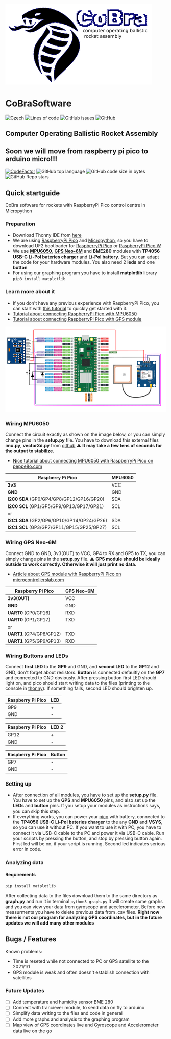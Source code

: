 
![logo](cobra-logo.png)

# CoBraSoftware

![Czech][czechLangBadge]
![Lines of code](https://img.shields.io/tokei/lines/github/foglar/Cobra-Project?style=for-the-badge)
![GitHub issues](https://img.shields.io/github/issues/foglar/Cobra-Project?style=for-the-badge)
![GitHub](https://img.shields.io/github/license/foglar/Cobra-Project?style=for-the-badge)

## Computer Operating Ballistic Rocket Assembly

## Soon we will move from raspberry pi pico to arduino micro!!!

[![CodeFactor](https://www.codefactor.io/repository/github/foglar/cobra-project/badge)](https://www.codefactor.io/repository/github/foglar/cobra-project)
![GitHub top language](https://img.shields.io/github/languages/top/foglar/Cobra-Project)
![GitHub code size in bytes](https://img.shields.io/github/languages/code-size/foglar/Cobra-Project)
![GitHub Repo stars](https://img.shields.io/github/stars/foglar/Cobra-Project?style=social)

## Quick startguide

CoBra software for rockets with RaspberryPi Pico control centre in Micropython

### Preparation

- Download Thonny IDE from [here][thonnyLink]
- We are using [RaspberryPi Pico][raspberryPiPico] and [Micropython][micropython], so you have to download UF2 bootloader for [RaspberryPi Pico][micropythonLink] or [RaspberryPi Pico W][micropythonLinkW]
- We use **[MPU6050][MPU6050Link]**, **[GPS Neo-6M][GPSLink]** and **BME280** modules with **TP4056 USB-C Li-Pol bateries charger** and **Li-Pol battery**. But you can adapt the code for your hardware modules. You also need 2 **leds** and one **button**
- For using our graphing program you have to install **matplotlib** library ```pip3 install matplotlib```

### Learn more about it

- If you don't have any previous experience with RaspberryPi Pico, you can start with [this tutorial][pico-GetStarted] to quickly get started with it.
- [Tutorial about connecting RaspberryPi Pico with MPU6050][MPU6050Link]
- [Tutorial about connecting RaspberryPi Pico with GPS module][GPSLink]

![pinout][pinout]

### Wiring MPU6050

Connect the circuit exactly as shown on the image below, or you can simply change pins in the **setup.py** file.
You have to download this external files **imu.py**, **vector3d.py** from [github][MPUEXTERNALFILES]
:warning: **It may take a few tens of seconds for the output to stabilize.**

- [Nice tutorial about connecting MPU6050 with RaspberryPi Pico on peppe8o.com][MPU6050Link]

| Raspberry Pi Pico                          | MPU6050 |
| ------------------------------------------ | ------- |
| **3v3**                                    | VCC     |
| **GND**                                    | GND     |
| **I2C0 SDA** (GP0/GP4/GP8/GP12/GP16/GP20)  | SDA     |
| **I2C0 SCL** (GP1/GP5/GP9/GP13/GP17/GP21)  | SCL     |
| or                                         |         |
| **I2C1 SDA** (GP2/GP6/GP10/GP14/GP24/GP26) | SDA     |
| **I2C1 SCL** (GP3/GP7/GP11/GP15/GP25/GP27) | SCL     |

### Wiring GPS Neo-6M

Connect GND to GND, 3v3(OUT) to VCC, GP4 to RX and GP5 to TX, you can simply change pins in the **setup.py** file.
:warning: **GPS module should be ideally outside to work correctly. Otherwise it will just print no data.**

- [Article about GPS module with RaspberryPi Pico on microcontrollerslab.com][GPSLink]

| Raspberry Pi Pico        | GPS Neo-6M |
| ------------------------ | ---------- |
| **3v3(OUT)**             | VCC        |
| **GND**                  | GND        |
| **UART0** (GP0/GP16)     | RXD        |
| **UART0** (GP1/GP17)     | TXD        |
| or                       |            |
| **UART1** (GP4/GP8/GP12) | TXD        |
| **UART1** (GP5/GP9/GP13) | RXD        |

### Wiring Buttons and LEDs

Connect **first LED** to the **GP9** and GND, and **second LED** to the **GP12** and GND, don't forget about resistors.
**Button** is connected defaultly on the **GP7** and connected to GND obviously. After pressing button first LED should light on, and pico should start writing data to the files (printing to the console in [thonny][thonnyLink]). If something fails, second LED should brighten up.

| Raspberry Pi Pico | LED |
| ----------------- | --- |
| GP9               | +   |
| GND               | -   |

| Raspberry Pi Pico | LED 2 |
| ----------------- | ----- |
| GP12              | +     |
| GND               | -     |

| Raspberry Pi Pico | Button |
| ----------------- | ------ |
| GP7               | -      |
| GND               | -      |

### Setting up

- After connection of all modules, you have to set up the **setup.py** file. You have to set up the **GPS** and **MPU6050** pins, and also set up the **LEDs** and **button** pins. If you setup your modules as instructions says, you can skip this step.
- If everything works, you can power your [pico][raspberryPiPico] with battery, connected to the **TP4056 USB-C Li-Pol bateries charger** to the any **GND** and **VSYS**, so you can use it without PC. If you want to use it with PC, you have to connect it via USB-C cable to the PC and power it via USB-C cable. Run your scripts by pressing the button, and stop by pressing button again. First led will be on, if your script is running. Second led indicates serious error in code.

### Analyzing data

#### Requirements

```python
pip install matplotlib
```

After collecting data to the files download them to the same directory as **graph.py** and run it in terminal ```python3 graph.py``` It will create some graphs and you can view your data from gyroscope and accelerometer. Before new measurments you have to delete previous data from .csv files. **Right now there is not our program for analyzing GPS coordinates, but in the future updates we will add many other modules**

## Bugs / Features

Known problems:

- Time is reseted while not connected to PC or GPS satellite to the 2021/1/1
- GPS module is weak and often doesn't establish connection with satellites

### Future Updates

- [ ] Add temperature and humidity sensor BME 280
- [ ] Connect with tranciever module, to send data on fly to arduino
- [ ] Simplify data writing to the files and code in general
- [ ] Add more graphs and analysis to the graphing program
- [ ] Map view of GPS coordinates live and Gyroscope and Accelerometer data live on the go

[czechLangBadge]: https://img.shields.io/badge/MADE%20IN-CZECH-red?style=for-the-badge

[raspberryPiPico]: https://www.raspberrypi.com/products/raspberry-pi-pico/

[thonnyLink]: https://thonny.org
[micropython]: https://micropython.org/
[micropythonLink]: https://micropython.org/download/rp2-pico/
[micropythonLinkW]: https://micropython.org/download/rp2-pico-w/

[pico-GetStarted]: https://projects.raspberrypi.org/en/projects/getting-started-with-the-pico

[pinout]: https://raw.githubusercontent.com/foglar/Cobra-Project/main/pinout.png

[MPUEXTERNALFILES]: https://github.com/micropython-IMU/micropython-mpu9x50
[MPU6050Link]: https://peppe8o.com/using-gyroscope-and-accelerometer-with-mpu6050-raspberry-pi-pico-and-micropython/

[GPSLink]: https://microcontrollerslab.com/neo-6m-gps-module-raspberry-pi-pico-micropython/
